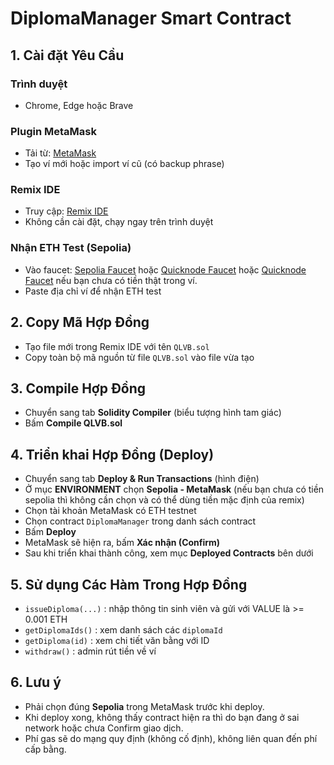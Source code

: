# DiplomaManager Smart Contract

## 1. Cài đặt Yêu Cầu

### Trình duyệt
- Chrome, Edge hoặc Brave

### Plugin MetaMask
- Tải từ: [MetaMask](https://metamask.io/)
- Tạo ví mới hoặc import ví cũ (có backup phrase)

### Remix IDE
- Truy cập: [Remix IDE](https://remix.ethereum.org)
- Không cần cài đặt, chạy ngay trên trình duyệt

### Nhận ETH Test (Sepolia)
- Vào faucet: [Sepolia Faucet](https://sepoliafaucet.com/) hoặc [Quicknode Faucet](https://faucet.quicknode.com/) hoặc [Quicknode Faucet](https://faucet.quicknode.com/) nếu bạn chưa có tiền thật trong ví.
- Paste địa chỉ ví để nhận ETH test

## 2. Copy Mã Hợp Đồng

- Tạo file mới trong Remix IDE với tên `QLVB.sol`
- Copy toàn bộ mã nguồn từ file `QLVB.sol` vào file vừa tạo

## 3. Compile Hợp Đồng

- Chuyển sang tab **Solidity Compiler** (biểu tượng hình tam giác)
- Bấm **Compile QLVB.sol**

## 4. Triển khai Hợp Đồng (Deploy)

- Chuyển sang tab **Deploy & Run Transactions** (hình điện)
- Ở mục **ENVIRONMENT** chọn **Sepolia  - MetaMask** (nếu bạn chưa có tiền sepolia thì không cần chọn và có thể dùng tiền mặc định của remix)
- Chọn tài khoản MetaMask có ETH testnet
- Chọn contract `DiplomaManager` trong danh sách contract
- Bấm **Deploy**
- MetaMask sẽ hiện ra, bấm **Xác nhận (Confirm)**
- Sau khi triển khai thành công, xem mục **Deployed Contracts** bên dưới

## 5. Sử dụng Các Hàm Trong Hợp Đồng

- `issueDiploma(...)`  : nhập thông tin sinh viên và gửi với VALUE là >= 0.001 ETH
- `getDiplomaIds()`    : xem danh sách các `diplomaId`
- `getDiploma(id)`     : xem chi tiết văn bằng với ID
- `withdraw()`         : admin rút tiền về ví

## 6. Lưu ý

- Phải chọn đúng **Sepolia** trong MetaMask trước khi deploy.
- Khi deploy xong, không thấy contract hiện ra thì do bạn đang ở sai network hoặc chưa Confirm giao dịch.
- Phí gas sẽ do mạng quy định (không cố định), không liên quan đến phí cấp bằng.
